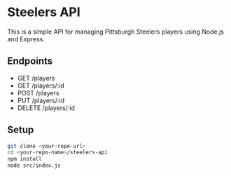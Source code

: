 # Steelers API

This is a simple API for managing Pittsburgh Steelers players using Node.js and Express.

## Endpoints

- GET /players
- GET /players/:id
- POST /players
- PUT /players/:id
- DELETE /players/:id

## Setup

```bash
git clone <your-repo-url>
cd <your-repo-name>/steelers-api
npm install
node src/index.js
